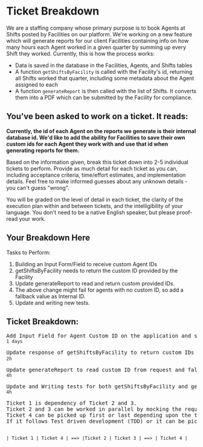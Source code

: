 # Ticket Breakdown
We are a staffing company whose primary purpose is to book Agents at Shifts posted by Facilities on our platform. We're working on a new feature which will generate reports for our client Facilities containing info on how many hours each Agent worked in a given quarter by summing up every Shift they worked. Currently, this is how the process works:

- Data is saved in the database in the Facilities, Agents, and Shifts tables
- A function `getShiftsByFacility` is called with the Facility's id, returning all Shifts worked that quarter, including some metadata about the Agent assigned to each
- A function `generateReport` is then called with the list of Shifts. It converts them into a PDF which can be submitted by the Facility for compliance.

## You've been asked to work on a ticket. It reads:

**Currently, the id of each Agent on the reports we generate is their internal database id. We'd like to add the ability for Facilities to save their own custom ids for each Agent they work with and use that id when generating reports for them.**


Based on the information given, break this ticket down into 2-5 individual tickets to perform. Provide as much detail for each ticket as you can, including acceptance criteria, time/effort estimates, and implementation details. Feel free to make informed guesses about any unknown details - you can't guess "wrong".


You will be graded on the level of detail in each ticket, the clarity of the execution plan within and between tickets, and the intelligibility of your language. You don't need to be a native English speaker, but please proof-read your work.

## Your Breakdown Here

Tasks to Perform:

1. Building an Input Form/Field to receive custom Agent IDs
2. getShiftsByFacility needs to return the custom ID provided by the Facility
3. Update generateReport to read and return custom provided IDs.
4. The above change might fail for agents with no custom ID, so add a fallback value as Internal ID.
5. Update and writing new tests.

## Ticket Breakdown:

<pre>Add Input Field for Agent Custom ID on the application and store in the database. <code>Estimate 1 days</code></pre> 
<pre>Update response of getShiftsByFacility to return custom IDs as an additional metadata field. <code>Estimate 2h</code> </pre> 
<pre>Update generateReport to read custom ID from request and fallback on internal database ID otherwise. Update response. <code>Estimate 4h</code></pre> 
<pre>Update and Writing tests for both getShiftsByFacility and generateReport functions. <code>Estimate 4h</code></pre>

<pre>
Ticket 1 is dependency of Ticket 2 and 3. 
Ticket 2 and 3 can be worked in parallel by mocking the request and response.
Ticket 4 can be picked up first or last depending upon the team.
If it follows Test driven development (TDD) or it can be picked later as well.
<pre>

<code>| Ticket 1 | Ticket 4 | ==> |Ticket 2 | Ticket 3 | ==> | Ticket 4 |</code>
